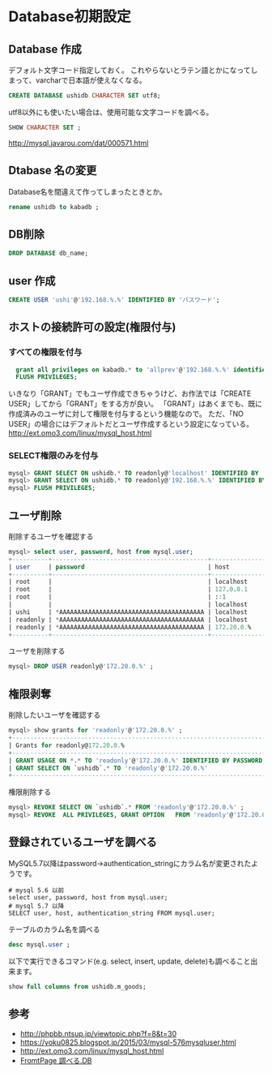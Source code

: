# Database初期設定


## Database 作成

デフォルト文字コード指定しておく。
これやらないとラテン語とかになってしまって、varcharで日本語が使えなくなる。
```sql
CREATE DATABASE ushidb CHARACTER SET utf8;
```

utf8以外にも使いたい場合は、使用可能な文字コードを調べる。
```sql
SHOW CHARACTER SET ;
```
http://mysql.javarou.com/dat/000571.html


## Dtabase 名の変更
Database名を間違えて作ってしまったときとか。
```sql
rename ushidb to kabadb ;
```
## DB削除
```sql
DROP DATABASE db_name;
```


## user 作成

```sql
CREATE USER 'ushi'@'192.168.%.%' IDENTIFIED BY 'パスワード';
```




## ホストの接続許可の設定(権限付与)

### すべての権限を付与
```sql
  grant all privileges on kabadb.* to 'allprev'@'192.168.%.%' identified by 'パスワード' with grant option;
  FLUSH PRIVILEGES;
```
いきなり「GRANT」でもユーザ作成できちゃうけど、お作法では「CREATE USER」してから「GRANT」をする方が良い。
「GRANT」はあくまでも、既に作成済みのユーザに対して権限を付与するという機能なので。
ただ、「NO USER」の場合にはデフォルトだとユーザ作成するという設定になっている。  
http://ext.omo3.com/linux/mysql_host.html


### SELECT権限のみを付与
```sql
mysql> GRANT SELECT ON ushidb.* TO readonly@'localhost' IDENTIFIED BY 'pass';
mysql> GRANT SELECT ON ushidb.* TO readonly@'192.168.%.%' IDENTIFIED BY 'pass';
mysql> FLUSH PRIVILEGES;
```

## ユーザ削除
削除するユーザを確認する
``` sql
mysql> select user, password, host from mysql.user;
+----------+-------------------------------------------+-----------------------+
| user     | password                                  | host                  |
+----------+-------------------------------------------+-----------------------+
| root     |                                           | localhost             |
| root     |                                           | 127.0.0.1             |
| root     |                                           | ::1                   |
|          |                                           | localhost             |
| ushi     | *AAAAAAAAAAAAAAAAAAAAAAAAAAAAAAAAAAAAAAAA | localhost             |
| readonly | *AAAAAAAAAAAAAAAAAAAAAAAAAAAAAAAAAAAAAAAA | localhost             |
| readonly | *AAAAAAAAAAAAAAAAAAAAAAAAAAAAAAAAAAAAAAAA | 172.20.0.%            |
+----------+-------------------------------------------+-----------------------+
```
ユーザを削除する
```sql
mysql> DROP USER readonly@'172.20.0.%' ;
```


## 権限剥奪

削除したいユーザを確認する
```sql
mysql> show grants for 'readonly'@'172.20.0.%' ;
+------------------------------------------------------------------------------------------------------------------                                                                                                                          +
| Grants for readonly@172.20.0.%                                                                                                                                                                                                             |
+------------------------------------------------------------------------------------------------------------------                                                                                                                          +
| GRANT USAGE ON *.* TO 'readonly'@'172.20.0.%' IDENTIFIED BY PASSWORD '*AAAAAAAAAAAAAAAAAAAAAAAAAAAAAAAAAAAAAAAA'                                                                                                                           |
| GRANT SELECT ON `ushidb`.* TO 'readonly'@'172.20.0.%'                                                                                                                                                                                   |
+------------------------------------------------------------------------------------------------------------------
```

権限削除する
```sql
mysql> REVOKE SELECT ON `ushidb`.* FROM 'readonly'@'172.20.0.%' ;
mysql> REVOKE  ALL PRIVILEGES, GRANT OPTION   FROM 'readonly'@'172.20.0.%' ;

```



## 登録されているユーザを調べる
MySQL5.7以降はpassword→authentication_stringにカラム名が変更されたようです。
```mysql
# mysql 5.6 以前
select user, password, host from mysql.user;
# mysql 5.7 以降
SELECT user, host, authentication_string FROM mysql.user;
```

テーブルのカラム名を調べる
```sql
desc mysql.user ;
```
以下で実行できるコマンド(e.g. select, insert, update, delete)も調べること出来ます。
```sql
show full columns from ushidb.m_goods;
```



## 参考
* http://phpbb.ntsup.jp/viewtopic.php?f=8&t=30
* https://yoku0825.blogspot.jp/2015/03/mysql-576mysqluser.html
* http://ext.omo3.com/linux/mysql_host.html
* [FromtPage 調べる.DB](http://db.just4fun.biz/?MySQL/MySQL%E3%81%A7%E3%83%86%E3%83%BC%E3%83%96%E3%83%AB%E3%81%AE%E6%A7%8B%E9%80%A0%E3%82%92%E7%A2%BA%E8%AA%8D%E3%81%99%E3%82%8B%E6%96%B9%E6%B3%95%E3%83%BBDESC%E4%BB%A5%E5%A4%96%E3%81%AE%E3%82%B3%E3%83%9E%E3%83%B3%E3%83%89%E3%82%82%E8%A8%98%E8%BF%B0)